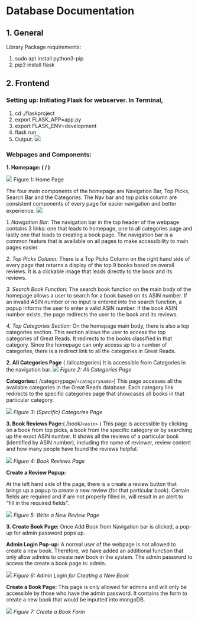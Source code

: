 # Database Documentation

## 1. General

Library Package requirements:
1.  sudo apt install python3-pip
2.  pip3 install flask
    
## 2. Frontend

### Setting up: Initiating Flask for webserver. In Terminal,

1.  cd ./flaskproject    
2.  export FLASK_APP=app.py  
3.  export FLASK_ENV=development  
4.  flask run   
5.  Output:
![](https://lh4.googleusercontent.com/pc2SQ9ICydlDLhdpNKSKGjF0CdpfiJyOVikWMNmBpo_cE9GgFS6P9iK3q4Olf-VX7CDPVyc53SjgQ5S7_tJ2Q_OaWP5II1i9_fdUxUFPqohaym5Y1tQJAx9t1oOdfNskwQHg-Bd7)

### Webpages and Components:
**1.  Homepage: ( / )**

![](https://lh3.googleusercontent.com/RDS3EoUqfzS96nQC5VbSF-dbVlNDnsachwIN3rZ8YeBpuXcK_-00-VqU4E-08PK44CM6j4hBUmJ4hgT2lQiAWJAJ8kKJwcOEOQhsnMI-AdMi4Jc2rnuZK2f9LngcXSWXD_AlC7_U)
Figure 1: Home Page

The four main components of the homepage are Navigation Bar, Top Picks, Search Bar and the Categories. The Nav bar and top picks column are consistent components of every page for easier navigation and better experience.
![](https://lh3.googleusercontent.com/dKIKpUCs43rlVTcNv_ESEtdCPsMiDGdJx1TiMsRbfuuqvQpg4gi1YoKYpXqwKWO7d182J6Infpvn0vQivv6nPi_nIxIFBRGjWpexJCOUgZhuS4L63OVLEzb-I8FtBm-J3p4fmWWj)

*1. Navigation Bar:*
    The navigation bar in the top header of the webpage contains 3 links: one that leads to homepage, one to all categories page and lastly one that leads to creating a book page. The navigation bar is a common feature that is available on all pages to make accessibility to main pages easier.


*2.  Top Picks Column:*
 There is a Top Picks Column on the right hand side of every page that returns a display of the top 9 books based on overall reviews. It is a clickable image that leads directly to the book and its reviews.

*3. Search Book Function:*
The search book function on the main body of the homepage allows a user to search for a book based on its ASIN number. If an invalid ASIN number or no input is entered into the search function, a popup informs the user to enter a valid ASIN number. If the book ASIN number exists, the page redirects the user to the book and its reviews.
  
*4. Top Categories Section:*
On the homepage main body, there is also a top categories section. This section allows the user to access the top categories of Great Reads. It redirects to the books classified in that category. Since the homepage can only access up to a number of categories, there is a redirect link to all the categories in Great Reads.

**2.  All Categories Page** ( /allcategories)
  It is accessible from Categories in the navigation bar.
![](https://lh4.googleusercontent.com/u3RyqPjducTTbNa6hh-yoSzcxmS3DSqdtxNn4OX4i3urioXfD_Q2lcAtmcfmgrsW9OvdlWcRyz9CNG2Ydcpd-Tl7i9svm1lMxf13sFNa_q7dWLORCUrnrF5gr8mARG9O9GS1qN7k)
*Figure 2: All Categories Page*

  
**Categories:**( /categorypage/`<categoryname>`)
This page accesses all the available categories in the Great Reads database. Each category link redirects to the specific categories page that showcases all books in that particular category. 
  
![](https://lh6.googleusercontent.com/TvbqGYiqCoFzwrWF43HXiBjkALBSUA0m9EJvvOpAOLUpC_PHCg16_AkwHfFoplafZkB6yPnM2dwUF8eCBU_v6NUInElsQFt6pwc5vRpJfr-R6pY5VCrFeS1dm1w34VehKp0QaeWR)
*Figure 3: (Specific) Categories Page*

**3.  Book Reviews Page:**( /book/`<asin>` )
This page is accessible by clicking on a book from top picks, a book from the specific category or by searching up the exact ASIN number. It shows all the reviews of a particular book (identified by ASIN number), including the name of reviewer, review content and how many people have found the reviews helpful.

![](https://lh4.googleusercontent.com/f6eNxPlbY8KJb8J3hrZLG0s4YApqLHmXqyxyNxXjo5Ay0q4Ph7-l5ru68vFJrMH_oiidoUhaYd7bPzSA7xUK5ZaAnp5-XO6Ij5I6pGN86S3fze38OGUB5etG2xT03iWF6j-pJcd2)
*Figure 4: Book Reviews Page*


**Create a Review Popup:**

At the left hand side of the page, there is a create a review button that brings up a popup to create a new review (for that particular book). Certain fields are required and if are not properly filled in, will result in an alert to “fill in the required fields”.

![](https://lh6.googleusercontent.com/aUh9NzBx0kvCtAiFySnCQKWT3eTyA4hGQhzpVGX2jroll4uU0qDHdG2yp4xmP-LOcwf6zvNfiGnDM7UW6Hz7IZjA3KNUXzIjC5B7IWgEGxqcEPvE7zgON7KHJMav4Aw3pSGuWPTH)
*Figure 5: Write a New Review Page*


**3.  Create Book Page:**
    Once Add Book from Navigation bar is clicked, a pop-up for admin password pops up.
    
**Admin Login Pop-up:**
A normal user of the webpage is not allowed to create a new book. Therefore, we have added an additional function that only allow admins to create new book in the system. The admin password to access the create a book page is: admin.

![](https://lh4.googleusercontent.com/BQjG9WeY64MrECH5MqwG7hRjKV76fpkJdRqi-NOExxqdexxnEEHkN-CvdnqqyO_uq48LzR-3C1F-lZuW7e8Cq4XqqGYXRP90oZgeNsC6asWUGfUr1XPkLDLObFivFok1DQBXsYgQ)
*Figure 6: Admin Login for Creating a New Book*

  
**Create a Book Page:**
This page is only allowed for admins and will only be accessible by those who have the admin password. It contains the form to create a new book that would be inputted into mongoDB.

![](https://lh6.googleusercontent.com/KC0v5v_3AjHkFAnX1U9XKR7i4A1v-CwfhU6H6hbBtqnWRYvcXo4p5-gizN3_onYg3nq2U14JlXQ68bSlmI7U4p5nsm5w3ju2KBCJNfZKO3eczqJEt7PFd7e7oNkCEGgwPDKqvx6h)
*Figure 7: Create a Book Form*
